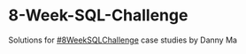 # 8-Week-SQL-Challenge
Solutions for [#8WeekSQLChallenge](https://8weeksqlchallenge.com/) case studies by Danny Ma
